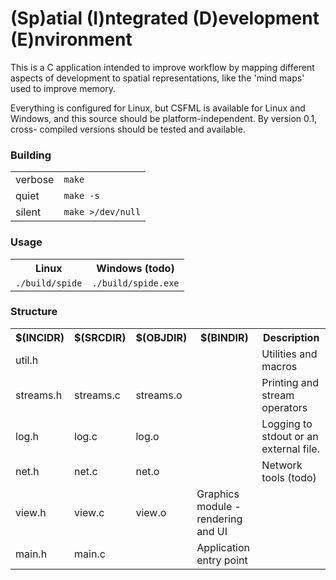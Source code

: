 <h1>(Sp)atial (I)ntegrated (D)evelopment (E)nvironment</h1>

This is a C application intended to improve workflow
by mapping different aspects of development to spatial 
representations, like the 'mind maps' used to improve
memory.

Everything is configured for Linux, but CSFML is
available for Linux and Windows, and this source 
should be platform-independent. By version 0.1, cross-
compiled versions should be tested and available. 

<h3>Building</h3>
<table><tr>
	<td>verbose</td>
	<td><code>make</code></td>
</tr><tr>
	<td>quiet</td>
	<td><code>make -s</code></td>
</tr><tr>
	<td>silent</td>
	<td><code>make &gt;/dev/null</code></td>
</tr></table>

<h3>Usage</h3>
<table><tr>
	<th>Linux</th><th>Windows (todo)</th>
</tr><tr>
	<td><code>./build/spide</code></td>
	<td><code>./build/spide.exe</code></td>
</tr></table>

<h3>Structure</h3>

<table>
<tr>
	<th>$(INCIDR)</th>
	<th>$(SRCDIR)</th>
	<th>$(OBJDIR)</th>
	<th>$(BINDIR)</th>
	<th>Description</th>
</tr><tr>
	<td>util.h</td>
	<td></td>
	<td></td>
	<td></td>
	<td>Utilities and macros</td>
</tr><tr>
	<td>streams.h</td>
	<td>streams.c</td>
	<td>streams.o</td>
	<td></td>
	<td>Printing and stream operators</td>
</tr><tr>
	<td>log.h</td>
	<td>log.c</td>
	<td>log.o</td>
	<td></td>
	<td>Logging to stdout or an external file.</td>
</tr><tr>
	<td>net.h</td>
	<td>net.c</td>
	<td>net.o</td>
	<td></td>
	<td>Network tools (todo)</td>
</tr><tr>
	<td>view.h</td>
	<td>view.c</td>
	<td>view.o</td>
	</td>
	<td>Graphics module - rendering and UI</td>
</tr><tr>
	<td>main.h</td>
	<td>main.c</td>
	<td></td>
	<td>Application entry point</td>
</tr></table>


